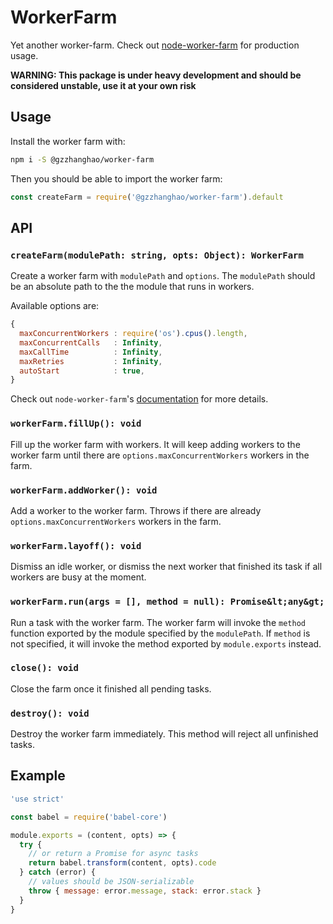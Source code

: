 # WorkerFarm

Yet another worker-farm. Check out [node-worker-farm](https://github.com/rvagg/node-worker-farm) for production usage.

__WARNING: This package is under heavy development and should be considered unstable, use it at your own risk__

## Usage

Install the worker farm with:

```bash
npm i -S @gzzhanghao/worker-farm
```

Then you should be able to import the worker farm:

```javascript
const createFarm = require('@gzzhanghao/worker-farm').default
```

## API

### `createFarm(modulePath: string, opts: Object): WorkerFarm`

Create a worker farm with `modulePath` and `options`. The `modulePath` should be an absolute path to the the module that runs in workers.

Available options are:

```javascript
{
  maxConcurrentWorkers : require('os').cpus().length,
  maxConcurrentCalls   : Infinity,
  maxCallTime          : Infinity,
  maxRetries           : Infinity,
  autoStart            : true,
}
```

Check out `node-worker-farm`'s [documentation](https://github.com/rvagg/node-worker-farm#options) for more details.

### `workerFarm.fillUp(): void`

Fill up the worker farm with workers. It will keep adding workers to the worker farm until there are `options.maxConcurrentWorkers` workers in the farm.

### `workerFarm.addWorker(): void`

Add a worker to the worker farm. Throws if there are already `options.maxConcurrentWorkers` workers in the farm.

### `workerFarm.layoff(): void`

Dismiss an idle worker, or dismiss the next worker that finished its task if all workers are busy at the moment.

### `workerFarm.run(args = [], method = null): Promise&lt;any&gt;`

Run a task with the worker farm. The worker farm will invoke the `method` function exported by the module specified by the `modulePath`. If `method` is not specified, it will invoke the method exported by `module.exports` instead.

### `close(): void`

Close the farm once it finished all pending tasks.

### `destroy(): void`

Destroy the worker farm immediately. This method will reject all unfinished tasks.

## Example

```javascript
'use strict'

const babel = require('babel-core')

module.exports = (content, opts) => {
  try {
    // or return a Promise for async tasks
    return babel.transform(content, opts).code
  } catch (error) {
    // values should be JSON-serializable
    throw { message: error.message, stack: error.stack }
  }
}
```
